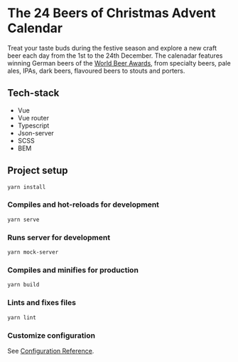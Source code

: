 # The 24 Beers of Christmas Advent Calendar

Treat your taste buds during the festive season and explore a new craft beer each day from the 1st to the 24th December. The calenadar features winning German beers of the [World Beer Awards](http://www.worldbeerawards.com/), from specialty beers, pale ales, IPAs, dark beers, flavoured beers to stouts and porters.

## Tech-stack
- Vue 
- Vue router
- Typescript
- Json-server
- SCSS
- BEM

## Project setup
```
yarn install
```

### Compiles and hot-reloads for development
```
yarn serve
```

### Runs server for development
```
yarn mock-server
```

### Compiles and minifies for production
```
yarn build
```

### Lints and fixes files
```
yarn lint
```

### Customize configuration
See [Configuration Reference](https://cli.vuejs.org/config/).
